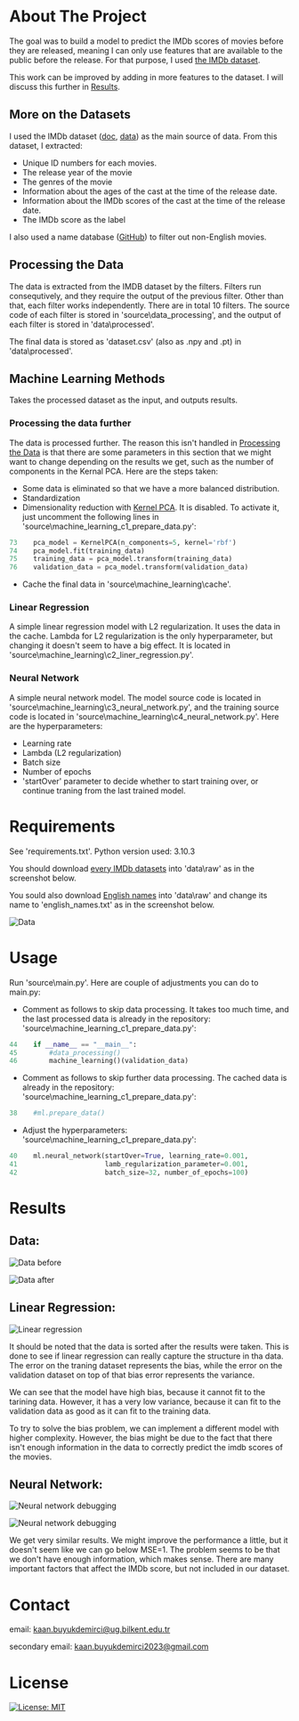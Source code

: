 # About The Project
The goal was to build a model to predict the IMDb scores of movies before they are released, meaning I can only use features that are available to the public before the release. For that purpose, I used [the IMDb dataset](https://www.imdb.com/interfaces/). 

This work can be improved by adding in more features to the dataset. I will discuss this further in [Results](#Results).

## More on the Datasets
I used the IMDb dataset ([doc](https://www.imdb.com/interfaces/), [data](https://datasets.imdbws.com/)) as the main source of data. From this dataset, I extracted:
* Unique ID numbers for each movies.
* The release year of the movie
* The genres of the movie
* Information about the ages of the cast at the time of the release date.
* Information about the IMDb scores of the cast at the time of the release date.
* The IMDb score as the label

I also used a name database ([GitHub](https://github.com/smashew/NameDatabases)) to filter out non-English movies.

## <a name="ProcessingtheData"></a> Processing the Data
The data is extracted from the IMDB dataset by the filters. Filters run consequtively, and they require the output of the previous filter. Other than that, each filter works independently. There are in total 10 filters. The source code of each filter is stored in 'source\data_processing', and the output of each filter is stored in 'data\processed'.

The final data is stored as 'dataset.csv' (also as .npy and .pt) in 'data\processed'. 

## Machine Learning Methods
Takes the processed dataset as the input, and outputs results.

### Processing the data further
The data is processed further. The reason this isn't handled in [Processing the Data](#ProcessingtheData) is that there are some parameters in this section that we might want to change depending on the results we get, such as the number of components in the Kernal PCA. Here are the steps taken:
* Some data is eliminated so that we have a more balanced distribution.
* Standardization
* Dimensionality reduction with [Kernel PCA](https://scikit-learn.org/stable/auto_examples/decomposition/plot_kernel_pca.html). It is disabled. To activate it, just uncomment the following lines in 'source\machine_learning_c1_prepare_data.py':
```python
73    pca_model = KernelPCA(n_components=5, kernel='rbf')
74    pca_model.fit(training_data)
75    training_data = pca_model.transform(training_data)
76    validation_data = pca_model.transform(validation_data)
```
* Cache the final data in 'source\machine_learning\cache'.

### Linear Regression
A simple linear regression model with L2 regularization.  It uses the data in the cache. Lambda for L2 regularization is the only hyperparameter, but changing it doesn't seem to have a big effect. It is located in 'source\machine_learning\c2_liner_regression.py'.

### Neural Network
A simple neural network model. The model source code is located in 'source\machine_learning\c3_neural_network.py', and the training source code is located in 'source\machine_learning\c4_neural_network.py'. Here are the hyperparameters:
* Learning rate
* Lambda (L2 regularization)
* Batch size
* Number of epochs
* 'startOver' parameter to decide whether to start training over, or continue traning from the last trained model.


# Requirements
See 'requirements.txt'. Python version used: 3.10.3

You should download [every IMDb datasets](https://datasets.imdbws.com/) into 'data\raw' as in the screenshot below.

You sould also download [English names](https://github.com/smashew/NameDatabases/blob/master/NamesDatabases/first%20names/us.txt) into 'data\raw' and change its name to 'english_names.txt' as in the screenshot below.

![Data](results/data.png)

# Usage
Run 'source\main.py'. Here are couple of adjustments you can do to main.py:
* Comment as follows to skip data processing. It takes too much time, and the last processed data is already in the repository:
  'source\machine_learning_c1_prepare_data.py':
```python
44    if __name__ == "__main__":
45        #data_processing()
46        machine_learning()(validation_data)
```
* Comment as follows to skip further data processing. The cached data is already in the repository:
  'source\machine_learning_c1_prepare_data.py':
```python
38    #ml.prepare_data()
```
* Adjust the hyperparameters:
  'source\machine_learning_c1_prepare_data.py':
```python
40    ml.neural_network(startOver=True, learning_rate=0.001, 
41                      lamb_regularization_parameter=0.001, 
42                      batch_size=32, number_of_epochs=100)
```

# <a name="Results"></a> Results
## Data:

![Data before](results/data_before_clipping.png)

![Data after](results/data_after_clipping.png)

## Linear Regression:

![Linear regression](results/linear_regression.png)

It should be noted that the data is sorted after the results were taken. This is done to see if linear regression can really capture the structure in tha data. The error on the traning dataset represents the bias, while the error on the validation dataset on top of that bias error represents the variance. 

We can see that the model have high bias, because it cannot fit to the tarining data. However, it has a very low variance, because it can fit to the validation data as good as it can fit to the training data.

To try to solve the bias problem, we can implement a different model with higher complexity. However, the bias might be due to the fact that there isn't enough information in the data to correctly predict the imdb scores of the movies.

## Neural Network:

![Neural network debugging](results/neural_network_debugging.png)

![Neural network debugging](results/neural_network.png)

We get very similar results. We might improve the performance a little, but it doesn't seem like we can go below MSE=1. The problem seems to be that we don't have enough information, which makes sense. There are many important factors that affect the IMDb score, but not included in our dataset.

# Contact
email: kaan.buyukdemirci@ug.bilkent.edu.tr

secondary email: kaan.buyukdemirci2023@gmail.com

# License
[![License: MIT](https://img.shields.io/badge/License-MIT-yellow.svg)](https://opensource.org/licenses/MIT)